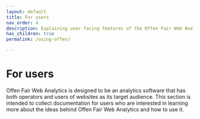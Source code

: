 ```yaml
---
layout: default
title: For users
nav_order: 4
description: Explaining user facing features of the Offen Fair Web Analytics software.
has_children: true
permalink: /using-offen/

---
```


<!--
Copyright 2022 - Offen Authors <hioffen@posteo.de>
SPDX-License-Identifier: Apache-2.0
-->

# For users

Offen Fair Web Analytics is designed to be an analytics software that has both operators and users of websites as its target audience. This section is intended to collect documentation for users who are interested in learning more about the ideas behind Offen Fair Web Analytics and how to use it.

